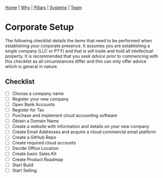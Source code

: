 [Home](README.md) | [Why](why.md) | [Pillars](pillars.md) | [Systems](systems.md) | [Team](team-model.md)

# Corporate Setup
The following checklist details the items that need to be performed when establishing your corporate presence. It assumes you are establishing a single company (LLC or PTY) and that is will trade and hold all intellectual property. It is recommended that you *seek advice* prior to commencing with this checklist as all circumstances differ and this can only offer advice which is general in nature.

## Checklist
* [ ] Choose a company name
* [ ] Register your new company
* [ ] Open Bank Accounts
* [ ] Register for Tax
* [ ] Purchase and implement cloud accounting software
* [ ] Obtain a Domain Name
* [ ] Create a website with information and details on your new company
* [ ] Create Email Addresses and acquire a cloud commercial email platform
* [ ] Create a GitHub Repo
* [ ] Create required cloud accounts
* [ ] Decide Office Location
* [ ] Create basic Sales Kit
* [ ] Create Product Roadmap
* [ ] Start Build
* [ ] Start Selling